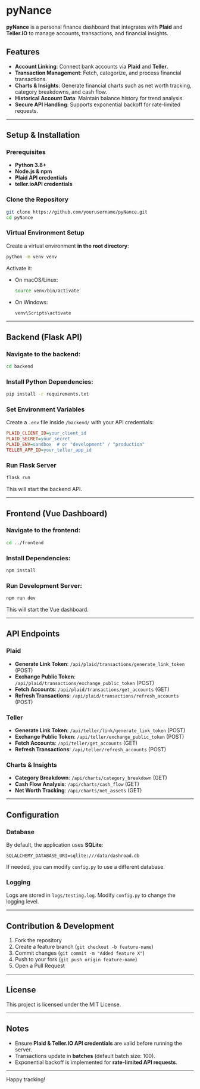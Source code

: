 # pyNance

**pyNance** is a personal finance dashboard that integrates with **Plaid** and **Teller.IO** to manage accounts, transactions, and financial insights.

## Features
- **Account Linking**: Connect bank accounts via **Plaid** and **Teller**.
- **Transaction Management**: Fetch, categorize, and process financial transactions.
- **Charts & Insights**: Generate financial charts such as net worth tracking, category breakdowns, and cash flow.
- **Historical Account Data**: Maintain balance history for trend analysis.
- **Secure API Handling**: Supports exponential backoff for rate-limited requests.

---

## Setup & Installation

### Prerequisites
- **Python 3.8+**
- **Node.js & npm**
- **Plaid API credentials**
- **teller.ioAPI credentials**

### Clone the Repository
```sh
git clone https://github.com/yourusername/pyNance.git
cd pyNance
```

### Virtual Environment Setup
Create a virtual environment **in the root directory**:
```sh
python -m venv venv
```
Activate it:
- On macOS/Linux:
  ```sh
  source venv/bin/activate
  ```
- On Windows:
  ```sh
  venv\Scripts\activate
  ```

---

## Backend (Flask API)
### Navigate to the backend:
```sh
cd backend
```
### Install Python Dependencies:
```sh
pip install -r requirements.txt
```
### Set Environment Variables
Create a `.env` file inside `/backend/` with your API credentials:
```ini
PLAID_CLIENT_ID=your_client_id
PLAID_SECRET=your_secret
PLAID_ENV=sandbox  # or "development" / "production"
TELLER_APP_ID=your_teller_app_id
```

### Run Flask Server
```sh
flask run
```
This will start the backend API.

---

## Frontend (Vue Dashboard)
### Navigate to the frontend:
```sh
cd ../frontend
```
### Install Dependencies:
```sh
npm install
```
### Run Development Server:
```sh
npm run dev
```
This will start the Vue dashboard.

---

## API Endpoints

### Plaid
- **Generate Link Token**: `/api/plaid/transactions/generate_link_token` (POST)
- **Exchange Public Token**: `/api/plaid/transactions/exchange_public_token` (POST)
- **Fetch Accounts**: `/api/plaid/transactions/get_accounts` (GET)
- **Refresh Transactions**: `/api/plaid/transactions/refresh_accounts` (POST)

### Teller
- **Generate Link Token**: `/api/teller/link/generate_link_token` (POST)
- **Exchange Public Token**: `/api/teller/exchange_public_token` (POST)
- **Fetch Accounts**: `/api/teller/get_accounts` (GET)
- **Refresh Transactions**: `/api/teller/refresh_accounts` (POST)

### Charts & Insights
- **Category Breakdown**: `/api/charts/category_breakdown` (GET)
- **Cash Flow Analysis**: `/api/charts/cash_flow` (GET)
- **Net Worth Tracking**: `/api/charts/net_assets` (GET)

---

## Configuration

### Database
By default, the application uses **SQLite**:
```
SQLALCHEMY_DATABASE_URI=sqlite:///data/dashroad.db
```
If needed, you can modify `config.py` to use a different database.

### Logging
Logs are stored in `logs/testing.log`. Modify `config.py` to change the logging level.

---

## Contribution & Development
1. Fork the repository
2. Create a feature branch (`git checkout -b feature-name`)
3. Commit changes (`git commit -m "Added feature X"`)
4. Push to your fork (`git push origin feature-name`)
5. Open a Pull Request

---

## License
This project is licensed under the MIT License.

---

## Notes
- Ensure **Plaid & Teller.IO API credentials** are valid before running the server.
- Transactions update in **batches** (default batch size: 100).
- Exponential backoff is implemented for **rate-limited API requests**.

---

Happy tracking!

